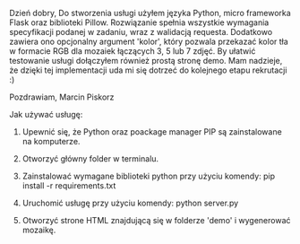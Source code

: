 Dzień dobry,
Do stworzenia usługi użyłem języka Python, micro frameworka Flask oraz biblioteki Pillow.
Rozwiązanie spełnia wszystkie wymagania specyfikacji podanej w zadaniu, wraz z walidacją requesta.
Dodatkowo zawiera ono opcjonalny argument 'kolor', który pozwala przekazać kolor tła w formacie RGB dla mozaiek łączących 3, 5 lub 7 zdjęć.
By ułatwić testowanie usługi dołączyłem również prostą stronę demo.
Mam nadzieje, że dzięki tej implementacji uda mi się dotrzeć do kolejnego etapu rekrutacji :)

Pozdrawiam,
Marcin Piskorz


Jak używać usługę:
1. Upewnić się, że Python oraz poackage manager PIP są zainstalowane na komputerze.

2. Otworzyć główny folder w terminalu.

3. Zainstalować wymagane biblioteki python przy użyciu komendy: 
	pip install -r requirements.txt
	
4. Uruchomić usługę przy użyciu komendy: 
	python server.py
	
5. Otworzyć strone HTML znajdującą się w folderze 'demo' i wygenerować mozaikę.
